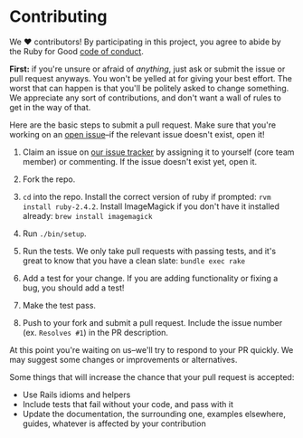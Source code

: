 # Contributing

We ♥ contributors! By participating in this project, you agree to abide by the
Ruby for Good [code of conduct].

**First:** if you're unsure or afraid of *anything*, just ask or submit the issue or pull request anyways. You won't be yelled at for giving your best effort. The worst that can happen is that you'll be politely asked to change something. We appreciate any sort of contributions, and don't want a wall of rules to get in the way of that.


[code of conduct]: https://github.com/rubyforgood/code-of-conduct

Here are the basic steps to submit a pull request. Make sure that you're working
on an [open issue]–if the relevant issue doesn't exist, open it!

[open issue]: https://github.com/rubyforgood/diaper/issues

1. Claim an issue on [our issue tracker][open issue] by assigning it to yourself
   (core team member) or commenting. If the issue doesn't exist yet, open it.

2. Fork the repo.

3. `cd` into the repo. Install the correct version of ruby if prompted: `rvm install ruby-2.4.2`. Install ImageMagick if you don't have it installed already: `brew install imagemagick`

4. Run `./bin/setup`.

5. Run the tests. We only take pull requests with passing tests, and it's great
   to know that you have a clean slate: `bundle exec rake`

6. Add a test for your change. If you are adding functionality or fixing a
   bug, you should add a test!

7. Make the test pass.

8. Push to your fork and submit a pull request. Include the issue number
   (ex. `Resolves #1`) in the PR description.

At this point you're waiting on us–we'll try to respond to your PR quickly.
We may suggest some changes or improvements or alternatives.

Some things that will increase the chance that your pull request is accepted:

* Use Rails idioms and helpers
* Include tests that fail without your code, and pass with it
* Update the documentation, the surrounding one, examples elsewhere, guides,
  whatever is affected by your contribution
